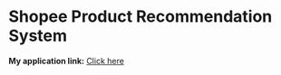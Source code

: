 # Shopee Product Recommendation System

**My application link:** [Click here](https://tommynhatnguyen-shopee-recommendation-project-final-ikps3f.streamlit.app/)
